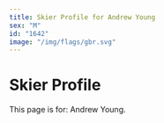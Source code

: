 ```yaml
---
title: Skier Profile for Andrew Young
sex: "M"
id: "1642"
image: "/img/flags/gbr.svg" 
---
```


# Skier Profile

This page is for: Andrew Young.
    